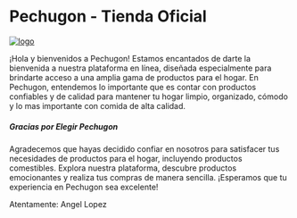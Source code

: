 #   Pechugon - Tienda Oficial   
[![logo](https://i.ibb.co/Z6YnFRS/logo.png "dsa")](https://i.ibb.co/Z6YnFRS/logo.png "dsa")

¡Hola y bienvenidos a Pechugon! Estamos encantados de darte la bienvenida a nuestra plataforma en línea, diseñada especialmente para brindarte acceso a una amplia gama de productos para el hogar. En Pechugon, entendemos lo importante que es contar con productos confiables y de calidad para mantener tu hogar limpio, organizado, cómodo y lo mas importante con comida de alta calidad.

##### Gracias por Elegir Pechugon
Agradecemos que hayas decidido confiar en nosotros para satisfacer tus necesidades de productos para el hogar, incluyendo productos comestibles. Explora nuestra plataforma, descubre productos emocionantes y realiza tus compras de manera sencilla. ¡Esperamos que tu experiencia en Pechugon sea excelente!

Atentamente:
Angel Lopez
